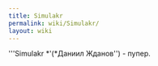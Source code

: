 ```yaml
---
title: Simulakr
permalink: wiki/Simulakr/
layout: wiki
---
```


'''Simulakr *'(*Даниил Жданов'') - пупер.
